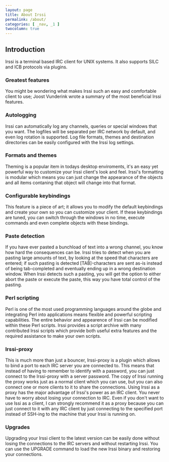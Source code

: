 ```yaml
---
layout: page
title: About Irssi
permalink: /about/
categories: [ _nav, _1 ]
twocolumn: true
---
```


Introduction
------------

Irssi is a terminal based IRC client for UNIX systems. It also supports SILC
and ICB protocols via plugins.

<div markdown="1">

### Greatest features
You might be wondering what makes Irssi such an easy and comfortable client
to use; Joost Vunderink wrote a summary of the most beneficial Irssi features.

</div>
<div markdown="1">

### Autologging
Irssi can automatically log any channels, queries or special windows that
you want. The logfiles will be separated per IRC network by default, and even
log rotation is supported. Log file formats, themes and destination directories
can be easily configured with the Irssi log settings.

</div>
<div markdown="1">

### Formats and themes
Theming is a popular item in todays desktop enviroments, it's an easy yet
powerful way to customize your Irssi client's look and feel. Irssi's
formatting is modular which means you can just change the appearance of the
objects and all items contaning that object will change into that format.

</div>
<div markdown="1">

### Configurable keybindings
This feature is a piece of art; it allows you to modify the default
keybindings and create your own so you can customize your client. If these
keybindings are tuned, you can switch through the windows in no time, execute
commands and even complete objects with these bindings.

</div>
<div markdown="1">

### Paste detection
If you have ever pasted a bunchload of text into a wrong channel, you know
how hard the consequences can be. Irssi tries to detect when you are pasting
large amounts of text, by looking at the speed that characters are entered;
if such pasting is detected [TAB]-characters are sent as-is instead of being
tab-completed and eventually ending up in a wrong destination window. When
Irssi detects such a pasting, you will get the option to either abort the
paste or execute the paste, this way you have total control of the pasting.

</div>
<div markdown="1">

### Perl scripting
Perl is one of the most used programming languages around the globe and
integrating Perl into applications means flexible and powerful scripting
capabilities. The entire behavior and appearence of Irssi can be modified
within these Perl scripts. Irssi provides a script archive with many
contributed Irssi scripts which provide both useful extra features and the
required assistance to make your own scripts.

</div>
<div markdown="1">

### Irssi-proxy
This is much more than just a bouncer, Irssi-proxy is a plugin which allows
to bind a port to each IRC server you are connected to. This means that
instead of having to remember to identify with a password, you can just
connect to the Irssi-proxy with a server password. The copy of Irssi running
the proxy works just as a normal client which you can use, but you can also
connect one or more clients to it to share the connections. Using Irssi as a
proxy has the major advantage of Irssi's power as an IRC client. You never
have to worry about losing your connection to IRC. Even if you don't want to
use Issi as a client, I can strongly recommend it as a proxy because you can
just connect to it with any IRC client by just connecting to the specified
port instead of SSH-ing to the machine that your Irssi is running on.

</div>
<div markdown="1">

### Upgrades
Upgrading your Irssi client to the latest version can be easily done
without losing the connections to the IRC servers and without restarting
Irssi. You can use the UPGRADE command to load the new Irssi binary and
restoring your connections.

</div>
